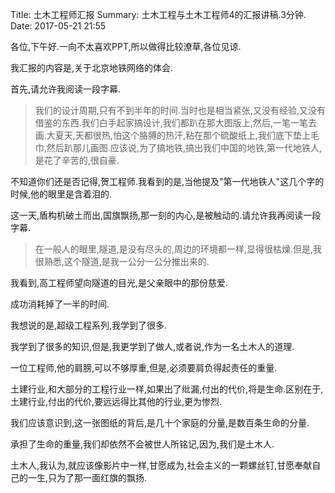 Title: 土木工程师汇报
Summary: 土木工程与土木工程师4的汇报讲稿.3分钟.
Date: 2017-05-21 21:55

各位,下午好.一向不太喜欢PPT,所以做得比较潦草,各位见谅.

我汇报的内容是,关于北京地铁网络的体会.

首先,请允许我阅读一段字幕.

> 我们的设计周期,只有不到半年的时间.当时也是相当紧张,又没有经验,又没有借鉴的东西.我们白手起家搞设计,我们都趴在那大图版上,然后,一笔一笔去画.大夏天,天都很热,怕这个胳膊的热汗,粘在那个硫酸纸上,我们底下垫上毛巾,然后趴那儿画图.应该说,为了搞地铁,搞出我们中国的地铁,第一代地铁人,是花了辛苦的,很自豪.

不知道你们还是否记得,贺工程师.我看到的是,当他提及"第一代地铁人"这几个字的时候,他的眼里是含着泪的.

这一天,盾构机破土而出,国旗飘扬,那一刻的内心,是被触动的.请允许我再阅读一段字幕.

> 在一般人的眼里,隧道,是没有尽头的,周边的环境都一样,显得很枯燥.但是,我很熟悉,这个隧道,是我一公分一公分推出来的.

我看到,高工程师望向隧道的目光,是父亲眼中的那份慈爱.

成功消耗掉了一半的时间.

我想说的是,超级工程系列,我学到了很多.

我学到了很多的知识,但是,我更学到了做人,或者说,作为一名土木人的道理.

一位工程师,他的肩膀,可以不够厚重,但是,必须要肩负得起责任的重量.

土建行业,和大部分的工程行业一样,如果出了纰漏,付出的代价,将是生命.区别在于,土建行业,付出的代价,要远远得比其他的行业,更为惨烈.

我们应该意识到,这一张图纸的背后,是几十个家庭的分量,是数百条生命的分量.

承担了生命的重量,我们却依然不会被世人所铭记,因为,我们是土木人.

土木人,我认为,就应该像影片中一样,甘愿成为,社会主义的一颗螺丝钉,甘愿奉献自己的一生,只为了那一面红旗的飘扬.


